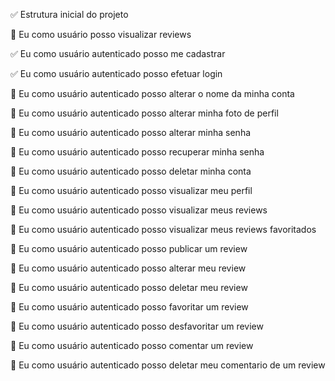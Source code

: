 :white_check_mark: Estrutura inicial do projeto

:black_square_button: Eu como usuário posso visualizar reviews 

:white_check_mark: Eu como usuário autenticado posso me cadastrar 

:white_check_mark: Eu como usuário autenticado posso efetuar login 

:black_square_button: Eu como usuário autenticado posso alterar o nome da minha conta 

:black_square_button: Eu como usuário autenticado posso alterar minha foto de perfil

:black_square_button: Eu como usuário autenticado posso alterar minha senha 

:black_square_button: Eu como usuário autenticado posso recuperar minha senha 

:black_square_button: Eu como usuário autenticado posso deletar minha conta 

:black_square_button: Eu como usuário autenticado posso visualizar meu perfil

:black_square_button: Eu como usuário autenticado posso visualizar meus reviews 

:black_square_button: Eu como usuário autenticado posso visualizar meus reviews favoritados

:black_square_button: Eu como usuário autenticado posso publicar um review 

:black_square_button: Eu como usuário autenticado posso alterar meu review

:black_square_button: Eu como usuário autenticado posso deletar meu review 

:black_square_button: Eu como usuário autenticado posso favoritar um review 

:black_square_button: Eu como usuário autenticado posso desfavoritar um review 

:black_square_button: Eu como usuário autenticado posso comentar um review 

:black_square_button: Eu como usuário autenticado posso deletar meu comentario de um review 